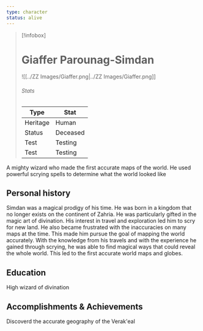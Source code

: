 ```yaml
---
type: character
status: alive
---
```

> [!infobox]
> # Giaffer Parounag-Simdan
> ![[../ZZ Images/Giaffer.png|../ZZ Images/Giaffer.png]]
> ###### Stats
> | Type |  Stat |
> |---|---|
> | Heritage | Human |
> | Status | Deceased |
> | Test | Testing |
> | Test | Testing |

A mighty wizard who made the first accurate maps of the world. He used powerful scrying spells to determine what the world looked like

## Personal history

Simdan was a magical prodigy of his time. He was born in a kingdom that no longer exists on the continent of Zahria. He was particularly gifted in the magic art of divination. His interest in travel and exploration led him to scry for new land. He also became frustrated with the inaccuracies on many maps at the time. This made him pursue the goal of mapping the world accurately. With the knowledge from his travels and with the experience he gained through scrying, he was able to find magical ways that could reveal the whole world. This led to the first accurate world maps and globes.

## Education

High wizard of divination
## Accomplishments & Achievements

Discoverd the accurate geography of the Verak'eal

